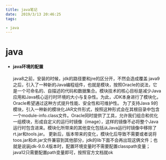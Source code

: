 ```yaml
---
title: java笔记
date:  2019/3/13 20:46:25
tags: 

- java
---
```


# java

- #### java环境的配置

   java8之前，安装的时候，jdk的路径要和jre的区分开，不然会造成覆盖 java9之后，引入了一种新的Java编程组件，也就是模块，按照Oracle的说法，它是一个可命名的、自描述的代码和数据集合。模块技术的核心目标是减少Java应用和Java核心运行时环境的大小与复杂性。为此，JDK本身进行了模块化，Oracle希望通过这种方式提升性能、安全性和可维护性。    为了支持Java 9的模块，引入一种新的模块化JAR文件形式，按照这种形式会在其根目录中包含一个module-info.class文件。Oracle同时提供了工具，允许我们组合和优化一组模块，形成自定义的运行时镜像（image），这样的镜像不必将整个Java运行时包含进来。模块化所带来的其他变化包括从Java运行时镜像中移除了rt.jar和tools.jar。 更新后，版本带来的变化，模块化后导致不需要或者说将toos.jar和dt.jar文件兼容到其他部分，jdk的lib下面不会再出现这俩文件；也就是说装jdk-9.0.4版本时，配置环境变量时不需要配置classpath变量；    java12只需要配置path变量即可，按照官方文档就ok 

